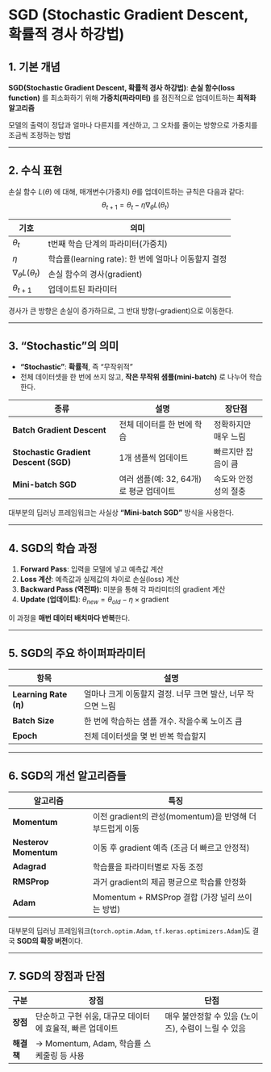 # SGD (Stochastic Gradient Descent, 확률적 경사 하강법)

## 1. 기본 개념

**SGD(Stochastic Gradient Descent, 확률적 경사 하강법)**: **손실 함수(loss function)** 를 최소화하기 위해 **가중치(파라미터)** 를 점진적으로 업데이트하는 **최적화 알고리즘**

모델의 출력이 정답과 얼마나 다른지를 계산하고, 그 오차를 줄이는 방향으로 가중치를 조금씩 조정하는 방법

---

## 2. 수식 표현

손실 함수 $L(\theta)$ 에 대해, 매개변수(가중치) $\theta$를 업데이트하는 규칙은 다음과 같다:
$$\theta_{t+1} = \theta_t - \eta \nabla_\theta L(\theta_t)$$

| 기호                          | 의미                                   |
| --------------------------- | ------------------------------------ |
| $\theta_t$                  | t번째 학습 단계의 파라미터(가중치)                 |
| $\eta$                      | 학습률(learning rate): 한 번에 얼마나 이동할지 결정 |
| $\nabla_\theta L(\theta_t)$ | 손실 함수의 경사(gradient)                  |
| $\theta_{t+1}$              | 업데이트된 파라미터                           |

경사가 큰 방향은 손실이 증가하므로, 그 반대 방향(–gradient)으로 이동한다.

---

## 3. “Stochastic”의 의미

- **“Stochastic”**: **확률적**, 즉 “무작위적”
- 전체 데이터셋을 한 번에 쓰지 않고, **작은 무작위 샘플(mini-batch)** 로 나누어 학습한다.

| 종류                                    | 설명                         | 장단점         |
| ------------------------------------- | -------------------------- | ----------- |
| **Batch Gradient Descent**            | 전체 데이터를 한 번에 학습            | 정확하지만 매우 느림 |
| **Stochastic Gradient Descent (SGD)** | 1개 샘플씩 업데이트                | 빠르지만 잡음이 큼  |
| **Mini-batch SGD**                    | 여러 샘플(예: 32, 64개)로 평균 업데이트 | 속도와 안정성의 절충 |

대부분의 딥러닝 프레임워크는 사실상 **“Mini-batch SGD”** 방식을 사용한다.

---

## 4. SGD의 학습 과정

1. **Forward Pass**: 입력을 모델에 넣고 예측값 계산
2. **Loss 계산**: 예측값과 실제값의 차이로 손실(loss) 계산
3. **Backward Pass (역전파)**: 미분을 통해 각 파라미터의 gradient 계산
4. **Update (업데이트)**: $\theta_{new} = \theta_{old} - \eta \times \text{gradient}$

이 과정을 **매번 데이터 배치마다 반복**한다.

---

## 5. SGD의 주요 하이퍼파라미터

|항목|설명|
|---|---|
|**Learning Rate (η)**|얼마나 크게 이동할지 결정. 너무 크면 발산, 너무 작으면 느림|
|**Batch Size**|한 번에 학습하는 샘플 개수. 작을수록 노이즈 큼|
|**Epoch**|전체 데이터셋을 몇 번 반복 학습할지|

---

## 6. SGD의 개선 알고리즘들

|알고리즘|특징|
|---|---|
|**Momentum**|이전 gradient의 관성(momentum)을 반영해 더 부드럽게 이동|
|**Nesterov Momentum**|이동 후 gradient 예측 (조금 더 빠르고 안정적)|
|**Adagrad**|학습률을 파라미터별로 자동 조정|
|**RMSProp**|과거 gradient의 제곱 평균으로 학습률 안정화|
|**Adam**|Momentum + RMSProp 결합 (가장 널리 쓰이는 방법)|

대부분의 딥러닝 프레임워크(`torch.optim.Adam`, `tf.keras.optimizers.Adam`)도 결국 **SGD의 확장 버전**이다.

---

## 7. SGD의 장점과 단점

|구분|장점|단점|
|---|---|---|
|**장점**|단순하고 구현 쉬움, 대규모 데이터에 효율적, 빠른 업데이트|매우 불안정할 수 있음 (노이즈), 수렴이 느릴 수 있음|
|**해결책**|→ Momentum, Adam, 학습률 스케줄링 등 사용||
